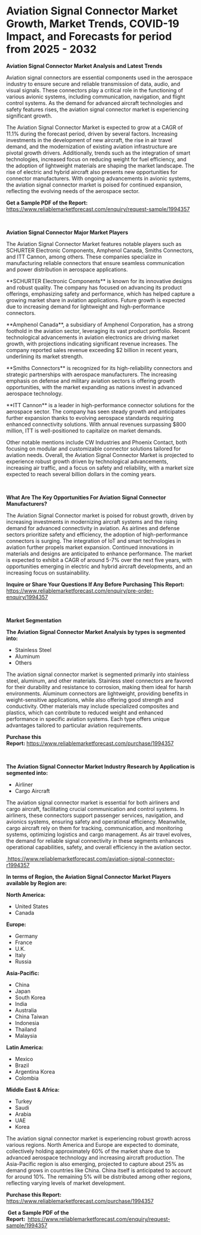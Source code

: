<p><h1>Aviation Signal Connector Market Growth, Market Trends, COVID-19 Impact, and Forecasts for period from 2025 - 2032</h1></p><p><strong>Aviation Signal Connector Market Analysis and Latest Trends</strong></p>
<p><p>Aviation signal connectors are essential components used in the aerospace industry to ensure secure and reliable transmission of data, audio, and visual signals. These connectors play a critical role in the functioning of various avionic systems, including communication, navigation, and flight control systems. As the demand for advanced aircraft technologies and safety features rises, the aviation signal connector market is experiencing significant growth.</p><p>The Aviation Signal Connector Market is expected to grow at a CAGR of 11.1% during the forecast period, driven by several factors. Increasing investments in the development of new aircraft, the rise in air travel demand, and the modernization of existing aviation infrastructure are pivotal growth drivers. Additionally, trends such as the integration of smart technologies, increased focus on reducing weight for fuel efficiency, and the adoption of lightweight materials are shaping the market landscape. The rise of electric and hybrid aircraft also presents new opportunities for connector manufacturers. With ongoing advancements in avionic systems, the aviation signal connector market is poised for continued expansion, reflecting the evolving needs of the aerospace sector.</p></p>
<p><strong>Get a Sample PDF of the Report:&nbsp;</strong> <a href="https://www.reliablemarketforecast.com/enquiry/request-sample/1994357?utm_campaign=2294&utm_medium=2&utm_source=Github&utm_content=ia&utm_term=12042025&utm_id=aviation-signal-connector">https://www.reliablemarketforecast.com/enquiry/request-sample/1994357</a></p>
<p>&nbsp;</p>
<p><strong>Aviation Signal Connector Major Market Players</strong></p>
<p><p>The Aviation Signal Connector Market features notable players such as SCHURTER Electronic Components, Amphenol Canada, Smiths Connectors, and ITT Cannon, among others. These companies specialize in manufacturing reliable connectors that ensure seamless communication and power distribution in aerospace applications.</p><p>**SCHURTER Electronic Components** is known for its innovative designs and robust quality. The company has focused on advancing its product offerings, emphasizing safety and performance, which has helped capture a growing market share in aviation applications. Future growth is expected due to increasing demand for lightweight and high-performance connectors.</p><p>**Amphenol Canada**, a subsidiary of Amphenol Corporation, has a strong foothold in the aviation sector, leveraging its vast product portfolio. Recent technological advancements in aviation electronics are driving market growth, with projections indicating significant revenue increases. The company reported sales revenue exceeding $2 billion in recent years, underlining its market strength.</p><p>**Smiths Connectors** is recognized for its high-reliability connectors and strategic partnerships with aerospace manufacturers. The increasing emphasis on defense and military aviation sectors is offering growth opportunities, with the market expanding as nations invest in advanced aerospace technology.</p><p>**ITT Cannon** is a leader in high-performance connector solutions for the aerospace sector. The company has seen steady growth and anticipates further expansion thanks to evolving aerospace standards requiring enhanced connectivity solutions. With annual revenues surpassing $800 million, ITT is well-positioned to capitalize on market demands.</p><p>Other notable mentions include CW Industries and Phoenix Contact, both focusing on modular and customizable connector solutions tailored for aviation needs. Overall, the Aviation Signal Connector Market is projected to experience robust growth driven by technological advancements, increasing air traffic, and a focus on safety and reliability, with a market size expected to reach several billion dollars in the coming years.</p></p>
<p>&nbsp;</p>
<p><strong>What Are The Key Opportunities For Aviation Signal Connector Manufacturers?</strong></p>
<p><p>The Aviation Signal Connector market is poised for robust growth, driven by increasing investments in modernizing aircraft systems and the rising demand for advanced connectivity in aviation. As airlines and defense sectors prioritize safety and efficiency, the adoption of high-performance connectors is surging. The integration of IoT and smart technologies in aviation further propels market expansion. Continued innovations in materials and designs are anticipated to enhance performance. The market is expected to exhibit a CAGR of around 5-7% over the next five years, with opportunities emerging in electric and hybrid aircraft developments, and an increasing focus on sustainability.</p></p>
<p><strong>Inquire or Share Your Questions If Any Before Purchasing This Report:</strong> <a href="https://www.reliablemarketforecast.com/enquiry/pre-order-enquiry/1994357?utm_campaign=2294&utm_medium=2&utm_source=Github&utm_content=ia&utm_term=12042025&utm_id=aviation-signal-connector">https://www.reliablemarketforecast.com/enquiry/pre-order-enquiry/1994357</a></p>
<p>&nbsp;</p>
<p><strong>Market Segmentation</strong></p>
<p><strong>The Aviation Signal Connector Market Analysis by types is segmented into:</strong></p>
<p><ul><li>Stainless Steel</li><li>Aluminum</li><li>Others</li></ul></p>
<p><p>The aviation signal connector market is segmented primarily into stainless steel, aluminum, and other materials. Stainless steel connectors are favored for their durability and resistance to corrosion, making them ideal for harsh environments. Aluminum connectors are lightweight, providing benefits in weight-sensitive applications, while also offering good strength and conductivity. Other materials may include specialized composites and plastics, which can contribute to reduced weight and enhanced performance in specific aviation systems. Each type offers unique advantages tailored to particular aviation requirements.</p></p>
<p><strong>Purchase this Report:&nbsp;</strong><a href="https://www.reliablemarketforecast.com/purchase/1994357?utm_campaign=2294&utm_medium=2&utm_source=Github&utm_content=ia&utm_term=12042025&utm_id=aviation-signal-connector">https://www.reliablemarketforecast.com/purchase/1994357</a></p>
<p>&nbsp;</p>
<p><strong>The Aviation Signal Connector Market Industry Research by Application is segmented into:</strong></p>
<p><ul><li>Airliner</li><li>Cargo Aircraft</li></ul></p>
<p><p>The aviation signal connector market is essential for both airliners and cargo aircraft, facilitating crucial communication and control systems. In airliners, these connectors support passenger services, navigation, and avionics systems, ensuring safety and operational efficiency. Meanwhile, cargo aircraft rely on them for tracking, communication, and monitoring systems, optimizing logistics and cargo management. As air travel evolves, the demand for reliable signal connectivity in these segments enhances operational capabilities, safety, and overall efficiency in the aviation sector.</p></p>
<p><a href="https://www.reliablemarketforecast.com/aviation-signal-connector-r1994357?utm_campaign=2294&utm_medium=2&utm_source=Github&utm_content=ia&utm_term=12042025&utm_id=aviation-signal-connector">&nbsp;https://www.reliablemarketforecast.com/aviation-signal-connector-r1994357</a></p>
<p><strong>In terms of Region, the Aviation Signal Connector Market Players available by Region are:</strong></p>
<p>
    <p> <strong> North America: </strong>
        <ul>
            <li>United States</li>
            <li>Canada</li>
        </ul>
        </p> 
    <p> <strong> Europe: </strong>
        <ul>
            <li>Germany</li>
            <li>France</li>
            <li>U.K.</li>
            <li>Italy</li>
            <li>Russia</li>
        </ul>
        </p> 
    <p> <strong> Asia-Pacific: </strong>
        <ul>
            <li>China</li>
            <li>Japan</li>
            <li>South Korea</li>
            <li>India</li>
            <li>Australia</li>
            <li>China Taiwan</li>
            <li>Indonesia</li>
            <li>Thailand</li>
            <li>Malaysia</li>
        </ul>
        </p> 
    <p> <strong> Latin America: </strong>
        <ul>
            <li>Mexico</li>
            <li>Brazil</li>
            <li>Argentina Korea</li>
            <li>Colombia</li>
        </ul>
        </p> 
    <p> <strong> Middle East & Africa: </strong>
        <ul>
            <li>Turkey</li>
            <li>Saudi</li>
            <li>Arabia</li>
            <li>UAE</li>
            <li>Korea</li>
        </ul>
    </p>
    </p>
<p><p>The aviation signal connector market is experiencing robust growth across various regions. North America and Europe are expected to dominate, collectively holding approximately 60% of the market share due to advanced aerospace technology and increasing aircraft production. The Asia-Pacific region is also emerging, projected to capture about 25% as demand grows in countries like China. China itself is anticipated to account for around 10%. The remaining 5% will be distributed among other regions, reflecting varying levels of market development.</p></p>
<p><strong>Purchase this Report: </strong><a href="https://www.reliablemarketforecast.com/purchase/1994357?utm_campaign=2294&utm_medium=2&utm_source=Github&utm_content=ia&utm_term=12042025&utm_id=aviation-signal-connector">https://www.reliablemarketforecast.com/purchase/1994357</a></p>
<p>&nbsp;<strong>Get a Sample PDF of the Report:&nbsp;&nbsp;</strong><a href="https://www.reliablemarketforecast.com/enquiry/request-sample/1994357?utm_campaign=2294&utm_medium=2&utm_source=Github&utm_content=ia&utm_term=12042025&utm_id=aviation-signal-connector">https://www.reliablemarketforecast.com/enquiry/request-sample/1994357</a></p>
<p><strong></strong></p>
<p><p></p><p></p><p></p></p>
